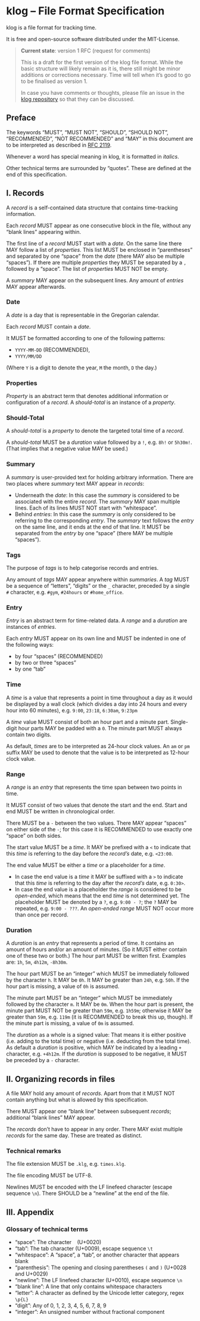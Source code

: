 # klog – File Format Specification

klog is a file format for tracking time.

It is free and open-source software distributed under the MIT-License.

> **Current state**: version 1 RFC (request for comments)
>
> This is a draft for the first version of the klog file format.
> While the basic structure will likely remain as it is,
> there still might be minor additions or corrections necessary.
> Time will tell when it’s good to go to be finalised as version 1.
> 
> In case you have comments or thoughts, please file an issue
> in the [klog repository](https://github.com/jotaen/klog)
> so that they can be discussed.

## Preface

The keywords “MUST”, “MUST NOT”, “SHOULD”, “SHOULD NOT”, “RECOMMENDED”, “NOT RECOMMENDED” and “MAY”
in this document are to be interpreted as described in [RFC 2119](https://tools.ietf.org/html/rfc2119).

Whenever a word has special meaning in klog, it is formatted in *italics*.

Other technical terms are surrounded by “quotes”. These are defined at the end of this specification.

## I. Records

A *record* is a self-contained data structure that contains time-tracking information.

Each *record* MUST appear as one consecutive block in the file,
without any “blank lines” appearing within.

The first line of a *record* MUST start with a *date*.
On the same line there MAY follow a list of *properties*.
This list MUST be enclosed in “parentheses” and
separated by one “space” from the *date*
(there MAY also be multiple “spaces”).
If there are multiple *properties* they MUST be separated
by a `,` followed by a “space”.
The list of *properties* MUST NOT be empty.

A *summary* MAY appear on the subsequent lines.
Any amount of *entries* MAY appear afterwards.

### Date
A *date* is a day that is representable in the Gregorian calendar.

Each *record* MUST contain a *date*.

It MUST be formatted according to one of the following patterns:
- `YYYY-MM-DD` (RECOMMENDED),
- `YYYY/MM/DD`

(Where `Y` is a digit to denote the year, `M` the month, `D` the day.)

### Properties
*Property* is an abstract term that denotes additional information
or configuration of a *record*.
A *should-total* is an instance of a *property*.

### Should-Total
A *should-total* is a *property* to denote the targeted total time of a *record*.

A *should-total* MUST be a *duration* value followed by a `!`,
e.g. `8h!` or `5h30m!`.
(That implies that a negative value MAY be used.)

### Summary
A *summary* is user-provided text for holding arbitrary information.
There are two places where *summary* text MAY appear in *records*:

- Underneath the *date*:
  In this case the *summary* is considered to be associated with the entire *record*.
  The *summary* MAY span multiple lines.
  Each of its lines MUST NOT start with “whitespace”.
- Behind *entries*:
  In this case the *summary* is only considered to be referring to the corresponding *entry*.
  The *summary* text follows the *entry* on the same line,
  and it ends at the end of that line.
  It MUST be separated from the *entry* by one “space”
  (there MAY be multiple “spaces”).

### Tags
The purpose of *tags* is to help categorise records and entries.

Any amount of *tags* MAY appear anywhere within *summaries*.
A *tag* MUST be a sequence of “letters”, “digits” or the `_` character,
preceded by a single `#` character,
e.g. `#gym`, `#24hours` or `#home_office`.

### Entry
*Entry* is an abstract term for time-related data.
A *range* and a *duration* are instances of *entries*.

Each *entry* MUST appear on its own line and
MUST be indented in one of the following ways:
- by four “spaces” (RECOMMENDED)
- by two or three “spaces”
- by one “tab”

### Time
A *time* is a value that represents a point in time throughout a day
as it would be displayed by a wall clock (which divides a day into
24 hours and every hour into 60 minutes),
e.g. `9:00`, `23:18`, `6:30am`, `9:23pm` 

A *time* value MUST consist of both an hour part and a minute part.
Single-digit hour parts MAY be padded with a `0`.
The minute part MUST always contain two digits.

As default, *times* are to be interpreted as 24-hour clock values.
An `am` or `pm` suffix MAY be used to denote that the value is
to be interpreted as 12-hour clock value.

### Range
A *range* is an *entry* that represents the time span between two points in time.

It MUST consist of two values that denote the start and the end.
Start and end MUST be written in chronological order.

There MUST be a `-` between the two values.
There MAY appear “spaces” on either side of the `-`;
for this case it is RECOMMENDED to use exactly one “space” on both sides.

The start value MUST be a *time*.
It MAY be prefixed with a `<` to indicate that
this *time* is referring to the day before the *record’s* date,
e.g. `<23:00`.

The end value MUST be either a *time* or a placeholder for a *time*.
- In case the end value is a *time* it MAY be suffixed with a `>` to indicate
  that this *time* is referring to the day after the *record’s* date,
  e.g. `0:30>`.
- In case the end value is a placeholder the *range* is considered to be *open-ended*,
  which means that the end *time* is not determined yet.
  The placeholder MUST be denoted by a `?`, e.g. `9:00 - ?`;
  the `?` MAY be repeated, e.g. `9:00 - ???`.
  An *open-ended range* MUST NOT occur more than once per record.

### Duration
A *duration* is an *entry* that represents a period of time.
It contains an amount of hours and/or an amount of minutes.
(So it MUST either contain one of these two or both.)
The hour part MUST be written first.
Examples are: `1h`, `5m`, `4h12m`, `-8h30m`.

The hour part MUST be an “integer”
which MUST be immediately followed by the character `h`.
It MAY be `0h`.
It MAY be greater than `24h`,
e.g. `50h`.
If the hour part is missing, a value of `0h` is assumed.

The minute part MUST be an “integer”
which MUST be immediately followed by the character `m`.
It MAY be `0m`.
When the hour part is present,
the minute part MUST NOT be greater than `59m`,
e.g. `1h59m`;
otherwise it MAY be greater than `59m`,
e.g. `119m`
(it is RECOMMENDED to break this up, though).
If the minute part is missing, a value of `0m` is assumed.

The *duration* as a whole is a signed value:
That means it is either positive (i.e. adding to the total time)
or negative (i.e. deducting from the total time).
As default a *duration* is positive,
which MAY be indicated by a leading `+` character,
e.g. `+4h12m`.
If the *duration* is supposed to be negative, it MUST be preceded by a `-` character.

## II. Organizing records in files

A file MAY hold any amount of *records*.
Apart from that it MUST NOT contain anything
but what is allowed by this specification.

There MUST appear one “blank line” between subsequent *records*;
additional “blank lines” MAY appear.

The *records* don’t have to appear in any order.
There MAY exist multiple *records* for the same day.
These are treated as distinct.

### Technical remarks

The file extension MUST be `.klg`, e.g. `times.klg`.

The file encoding MUST be UTF-8.

Newlines MUST be encoded with the LF linefeed character (escape sequence `\n`).
There SHOULD be a “newline” at the end of the file.

## III. Appendix

### Glossary of technical terms

- “space”: The character ` ` (U+0020)
- “tab”: The tab character (U+0009), escape sequence `\t`
- “whitespace”: A “space”, a “tab”, or another character that appears blank
- “parenthesis”: The opening and closing parentheses `(` and `)` (U+0028 and U+0029)
- “newline”: The LF linefeed character (U+0010), escape sequence `\n`
- “blank line”: A line that only contains whitespace characters
- “letter”: A character as defined by the Unicode letter category, regex `\p{L}`
- “digit”: Any of 0, 1, 2, 3, 4, 5, 6, 7, 8, 9
- “integer”: An unsigned number without fractional component
